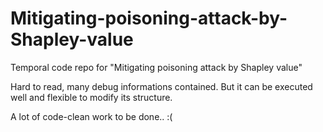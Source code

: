 # Mitigating-poisoning-attack-by-Shapley-value
Temporal code repo for "Mitigating poisoning attack by Shapley value"

Hard to read, many debug informations contained.
But it can be executed well and flexible to modify its structure.

A lot of code-clean work to be done.. :(
